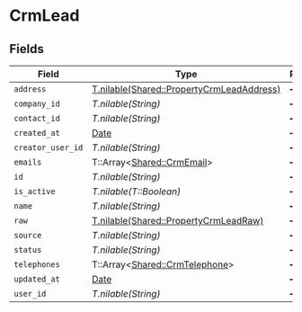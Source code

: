 # CrmLead


## Fields

| Field                                                                                      | Type                                                                                       | Required                                                                                   | Description                                                                                |
| ------------------------------------------------------------------------------------------ | ------------------------------------------------------------------------------------------ | ------------------------------------------------------------------------------------------ | ------------------------------------------------------------------------------------------ |
| `address`                                                                                  | [T.nilable(Shared::PropertyCrmLeadAddress)](../../models/shared/propertycrmleadaddress.md) | :heavy_minus_sign:                                                                         | N/A                                                                                        |
| `company_id`                                                                               | *T.nilable(String)*                                                                        | :heavy_minus_sign:                                                                         | N/A                                                                                        |
| `contact_id`                                                                               | *T.nilable(String)*                                                                        | :heavy_minus_sign:                                                                         | N/A                                                                                        |
| `created_at`                                                                               | [Date](https://ruby-doc.org/stdlib-2.6.1/libdoc/date/rdoc/Date.html)                       | :heavy_minus_sign:                                                                         | N/A                                                                                        |
| `creator_user_id`                                                                          | *T.nilable(String)*                                                                        | :heavy_minus_sign:                                                                         | N/A                                                                                        |
| `emails`                                                                                   | T::Array<[Shared::CrmEmail](../../models/shared/crmemail.md)>                              | :heavy_minus_sign:                                                                         | N/A                                                                                        |
| `id`                                                                                       | *T.nilable(String)*                                                                        | :heavy_minus_sign:                                                                         | N/A                                                                                        |
| `is_active`                                                                                | *T.nilable(T::Boolean)*                                                                    | :heavy_minus_sign:                                                                         | N/A                                                                                        |
| `name`                                                                                     | *T.nilable(String)*                                                                        | :heavy_minus_sign:                                                                         | N/A                                                                                        |
| `raw`                                                                                      | [T.nilable(Shared::PropertyCrmLeadRaw)](../../models/shared/propertycrmleadraw.md)         | :heavy_minus_sign:                                                                         | N/A                                                                                        |
| `source`                                                                                   | *T.nilable(String)*                                                                        | :heavy_minus_sign:                                                                         | N/A                                                                                        |
| `status`                                                                                   | *T.nilable(String)*                                                                        | :heavy_minus_sign:                                                                         | N/A                                                                                        |
| `telephones`                                                                               | T::Array<[Shared::CrmTelephone](../../models/shared/crmtelephone.md)>                      | :heavy_minus_sign:                                                                         | N/A                                                                                        |
| `updated_at`                                                                               | [Date](https://ruby-doc.org/stdlib-2.6.1/libdoc/date/rdoc/Date.html)                       | :heavy_minus_sign:                                                                         | N/A                                                                                        |
| `user_id`                                                                                  | *T.nilable(String)*                                                                        | :heavy_minus_sign:                                                                         | N/A                                                                                        |